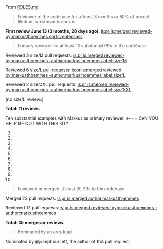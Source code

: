 From [ROLES.md](https://github.com/knative/docs/blob/85cb853b9bd6c5b2f156a9e965634e7326694f99/community/ROLES.md#approver)

> Reviewer of the codebase for at least 3 months or 50% of project lifetime, whichever is shorter

**First review June 13 (3 months, 28 days ago)**.  [is:pr is:merged reviewed-by:markusthoemmes sort:created-asc](https://github.com/knative/serving/pulls?utf8=✓&q=is%3Apr+is%3Amerged+reviewed-by%3Amarkusthoemmes+sort%3Acreated-asc)

>  Primary reviewer for at least 10 substantial PRs to the codebase

Reviewed 3 size/M pull requests: [is:pr is:merged reviewed-by:markusthoemmes -author:markusthoemmes label:size/M](https://github.com/knative/serving/pulls?utf8=%E2%9C%93&q=is%3Apr+is%3Amerged+reviewed-by%3Amarkusthoemmes+-author%3Amarkusthoemmes+label%3Asize%2FM)

Reviewed 6 size/L pull requests: [is:pr is:merged reviewed-by:markusthoemmes -author:markusthoemmes label:size/L ](https://github.com/knative/serving/pulls?utf8=%E2%9C%93&q=is%3Apr+is%3Amerged+reviewed-by%3Amarkusthoemmes+-author%3Amarkusthoemmes+label%3Asize%2FL)

Reviewed 2 size/XXL pull requests: [is:pr is:merged reviewed-by:markusthoemmes -author:markusthoemmes label:size/XXL](https://github.com/knative/serving/pulls?utf8=%E2%9C%93&q=is%3Apr+is%3Amerged+reviewed-by%3Amarkusthoemmes+-author%3Amarkusthoemmes+label%3Asize%2FXXL)

(no size/L reviews)

**Total: 11 reviews**.

Ten substantial examples with Markus as primary reviewer:   <==== CAN YOU HELP ME OUT WITH THIS BIT?

1. 
2. 
3. 
4. 
5. 
6. 
7. 
8. 
9. 
10. 

> Reviewed or merged at least 30 PRs to the codebase


Merged 23 pull requests: [is:pr is:merged author:markusthoemmes ](https://github.com/knative/serving/pulls?utf8=%E2%9C%93&q=is%3Apr+is%3Amerged+author%3Amarkusthoemmes)

Reviewed 12 pull requests: [is:pr is:merged reviewed-by:markusthoemmes -author:markusthoemmes ](https://github.com/knative/serving/pulls?utf8=%E2%9C%93&q=is%3Apr+is%3Amerged+reviewed-by%3Amarkusthoemmes+-author%3Amarkusthoemmes)

**Total: 35 merges or reviews**.

> Nominated by an area lead

Nominated by @josephburnett, the author of this pull request.
